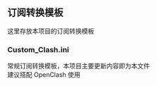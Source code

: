 ## 订阅转换模板  
这里存放本项目的订阅转换模板  
  
  
### Custom_Clash.ini  
常规订阅转换模板，本项目主要更新内容即为本文件  
建议搭配 OpenClash 使用  
